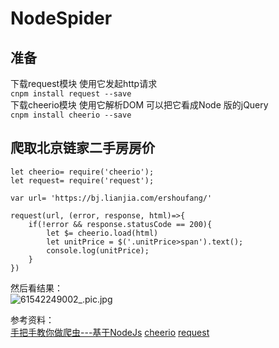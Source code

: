 # NodeSpider
## 准备    
下载request模块 使用它发起http请求    
```cnpm install request --save```    
下载cheerio模块 使用它解析DOM 可以把它看成Node 版的jQuery    
```cnpm install cheerio --save```    
## 爬取北京链家二手房房价
```
let cheerio= require('cheerio');
let request= require('request');

var url= 'https://bj.lianjia.com/ershoufang/'

request(url, (error, response, html)=>{
    if(!error && response.statusCode == 200){
        let $= cheerio.load(html)
        let unitPrice = $('.unitPrice>span').text();
        console.log(unitPrice);
    }
})

```
然后看结果：    
![61542249002_.pic.jpg](https://upload-images.jianshu.io/upload_images/7072486-b68380368c3fcb89.jpg?imageMogr2/auto-orient/strip%7CimageView2/2/w/1240)





参考资料：    
[手把手教你做爬虫---基于NodeJs](https://blog.csdn.net/yezhenxu1992/article/details/50820629)
[cheerio](https://npm.taobao.org/package/cheerio)
[request](https://npm.taobao.org/package/request)
